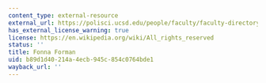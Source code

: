 ```yaml
---
content_type: external-resource
external_url: https://polisci.ucsd.edu/people/faculty/faculty-directory/currently-active-faculty/forman-profile.html
has_external_license_warning: true
license: https://en.wikipedia.org/wiki/All_rights_reserved
status: ''
title: Fonna Forman
uid: b89d1d40-214a-4ecb-945c-854c0764bde1
wayback_url: ''
---
```

